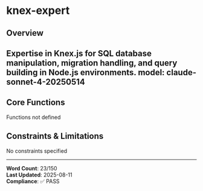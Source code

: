 # knex-expert

## Overview

Expertise in Knex.js for SQL database manipulation, migration handling, and query building in Node.js environments.
model: claude-sonnet-4-20250514
---

## Core Functions

Functions not defined

## Constraints & Limitations

No constraints specified



---
**Word Count**: 23/150  
**Last Updated**: 2025-08-11  
**Compliance**: ✅ PASS